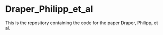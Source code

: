 # Draper_Philipp_et_al
This is the repository containing the code for the paper Draper, Philipp, et al.

